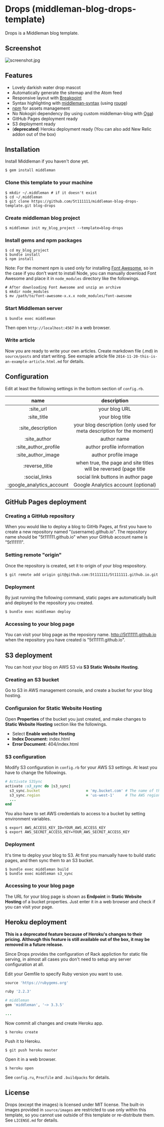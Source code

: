 # Drops (middleman-blog-drops-template)

Drops is a Middleman blog template.

## Screenshot

![screenshot.jpg](https://raw.githubusercontent.com/wiki/5t111111/middleman-blog-drops-template/images/screenshot.jpg)

## Features

- Lovely darkish water drop mascot
- Automatically generate the sitemap and the Atom feed
- Responsive layout with [Breakpoint](http://breakpoint-sass.com/)
- Syntax highlighting with [middleman-syntax](https://github.com/middleman/middleman-syntax) (using [rouge](https://github.com/jneen/rouge))
- [npm](https://www.npmjs.com/) for assets management
- No Nokogiri dependency (by using custom middleman-blog with [Oga](https://github.com/YorickPeterse/oga))
- GitHub Pages deployment ready
- S3 deployment ready
- (**deprecated**) Heroku deployment ready (You can also add New Relic addon out of the box)

## Installation

Install Middleman if you haven't done yet.

```console
$ gem install middleman
```

### Clone this template to your machine

```console
$ mkdir ~/.middleman # if it doesn't exist
$ cd ~/.middleman
$ git clone https://github.com/5t111111/middleman-blog-drops-template.git blog-drops
```

### Create middleman blog project

```console
$ middleman init my_blog_project --template=blog-drops
```

### Install gems and npm packages

```console
$ cd my_blog_project
$ bundle install
$ npm install
```

Note: For the moment npm is used only for installing [Font Awesome](https://fortawesome.github.io/Font-Awesome/), so in the case if you don't want to install Node, you can manually download Font Awesome and place it in `node_modules` directory like the followings.

``` text
# After downloading Font Awesome and unzip an archive
$ mkdir node_modules
$ mv /path/to/font-awesome-x.x.x node_modules/font-awesome
```

### Start Middleman server

```console
$ bundle exec middleman
```

Then open `http://localhost:4567` in a web browser.

### Write article

Now you are ready to write your own articles. Create markdown file (.md) in `source/posts` and start writing. See exmaple article file `2014-11-20-this-is-an-example-article.html.md` for details.

## Configuration

Edit at least the following settings in the bottom section of `config.rb`.

| name                        | description                                                                             |
|:---------------------------:|:---------------------------------------------------------------------------------------:|
| :site_url                   | your blog URL                                                                           |
| :site_title                 | your blog title                                                                         |
| :site_description           | your blog description (only used for meta description for the moment)                   |
| :site_author                | author name                                                                             |
| :site_author_profile        | author profile information                                                              |
| :site_author_image          | author profile image                                                                    |
| :reverse_title              | when true, the page and site titles will be reversed (page title | site title)          |
| :social_links               | social link buttons in author page                                                      |
| :google_analytics_account   | Google Analytics account (optional)                                                     |

## GitHub Pages deployment

### Creating a GitHub repository

When you would like to deploy a blog to GitHb Pages, at first you have to create a new repository named "{username}.github.io". The repository name should be "5t111111.github.io" when your GitHub account name is "5t111111".

### Setting remote "origin"

Once the repository is created, set it to origin of your blog respository.

```text
$ git remote add origin git@github.com:5t111111/5t111111.github.io.git
```

### Deployment

By just running the following command, static pages are automatically built and deployed to the repository you created.

```text
$ bundle exec middleman deploy
```

### Accessing to your blog page

You can visit your blog page as the reposiory name. http://5t111111.github.io when the repository you have created is "5t111111.github.io".

## S3 deployment

You can host your blog on AWS S3 via **S3 Static Website Hosting**.

### Creating an S3 bucket

Go to S3 in AWS management console, and create a bucket for your blog hosting.

### Configuraion for Static Website Hosting

Open **Properties** of the bucket you just created, and make changes to **Static Website Hosting** section like the followings.

- Select **Enable website Hosting**
- **Index Document:** index.html
- **Error Document:** 404/index.html

### S3 configuration

Modify S3 configuration in `config.rb` for your AWS S3 settings. At least you have to change the followings.

```ruby
# Activate S3Sync
activate :s3_sync do |s3_sync|
  s3_sync.bucket                     = 'my.bucket.com' # The name of the S3 bucket you are targetting. This is globally unique.
  s3_sync.region                     = 'us-west-1'     # The AWS region for your bucket.
  ...
end
```

You also have to set AWS credentials to access to a bucket by setting environment variables.

```text
$ export AWS_ACCESS_KEY_ID=YOUR_AWS_ACCESS_KEY
$ export AWS_SECRET_ACCESS_KEY=YOUR_AWS_SECRET_ACCESS_KEY
```

### Deployment

It's time to deploy your blog to S3. At first you manually have to build static pages, and then sync them to an S3 bucket.

```text
$ bundle exec middleman build
$ bundle exec middleman s3_sync
```

### Accessing to your blog page

The URL for your blog page is shown as **Endpoint** in **Static Website Hosting** of a bucket properties. Just enter it in a web browser and check if you can visit your page.

## Heroku deployment

**This is a deprecated feature because of Heroku's changes to their pricing. Although this feature is still available out of the box, it may be removed in a future release.**

Since Drops provides the configuration of Rack appliction for static file serving, in almost all cases you don't need to setup any server configuration at all.

Edit your Gemfile to specify Ruby version you want to use.

```ruby
source 'https://rubygems.org'

ruby '2.2.3'

# middleman
gem 'middleman', '~> 3.3.5'

...
```

Now commit all changes and create Heroku app.

```text
$ heroku create
```

Push it to Heroku.

```text
$ git push heroku master
```

Open it in a web browser.

```text
$ heroku open
```

See `config.ru`, `Procfile` and `.buildpacks` for details.

## License

Drops (except the images) is licensed under MIT license.
The built-in images provided in `source/images` are restricted to use only within this template, so you cannot use outside of this template or re-distribute them.
See `LICENSE.md` for details.

